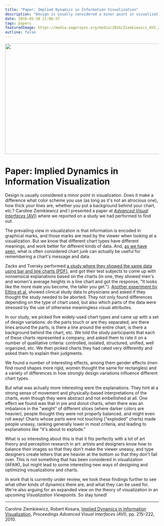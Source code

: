 ```yaml
---
title: "Paper: Implied Dynamics in Information Visualization"
description: "Design is usually considered a minor point in visualization. Does it make a difference what color scheme you use (as long as it's not an atrocious one), how thick your lines are, whether you put a background behind your chart, etc.? Caroline Ziemkiewicz and I presented a paper at Advanced Visual Interfaces (AVI) where we reported on a study we had performed to find out."
date: 2010-05-30 21:06:57
tags: papers
featuredImage: https://media.eagereyes.org/media/2010/Ziemkiewicz_AVI_2010.png
outline: false
---
```


<p align="center"><img src="https://media.eagereyes.org/media/2010/Ziemkiewicz_AVI_2010.png" alt="" width="560" height="362" /></p>

# Paper: Implied Dynamics in Information Visualization

Design is usually considered a minor point in visualization. Does it make a difference what color scheme you use (as long as it's not an atrocious one), how thick your lines are, whether you put a background behind your chart, etc.? Caroline Ziemkiewicz and I presented a paper at <a href="http://www.dis.uniroma1.it/~avi2010/"><em>Advanced Visual Interfaces</em> (AVI)</a> where we reported on a study we had performed to find out.

The prevailing view in visualization is that information is encoded in graphical marks, and those marks are read by the viewer when looking at a visualization. But we know that different chart types have different meanings, and work better for different kinds of data. And, <a href="/criticism/chart-junk-considered-useful-after-all">as we have seen</a>, what is often considered chart junk can actually be useful for remembering a chart's message and data.

Zacks and Tversky performed <a href="http://www-psych.stanford.edu/~bt/diagrams/papers/zackstvbarlinemc.doc.pdf">a study where they showed the same data using bar and line charts (PDF)</a>, and got their test subjects to come up with nonsensical explanations based on the charts (in one, they showed men's and women's average heights in a line chart and got the response, "It looks like the more male you become, the taller you get."). <a href="http://www.bmj.com/content/318/7197/1527.full">Another experiment by Elting et al.</a> showed clinical study data to physicians and asked if they thought the study needed to be aborted. They not only found differences depending on the type of chart used, but also which parts of the data were stressed by the use of otherwise meaningless visual attributes.

In our study, we picked five widely-used chart types and came up with a set of design variations: do the parts touch or are they separated, are there lines around the parts, is there a line around the entire chart, is there a background behind the chart, etc. We told the study participants that each of these charts represented a company, and asked them to rate it on a number of qualitative criteria: controlled, isolated, structured, unified, well organized, etc. We then picked charts they had rated very differently and asked them to explain their judgments.

We found a number of interesting effects, among them gender effects (men find round shapes more rigid, women thought the same for rectangles) and a variety of differences in how strongly design variations influence different chart types.

But what was actually more interesting were the explanations. They hint at a strong sense of movement and physically-based interpretations of the charts, even though they were abstract and not embellished at all. One effect we found was that in pie and donut charts, when there was an imbalance in the "weight" of different slices (where darker colors are heavier), people thought they were not properly balanced, and might even roll away! Charts whose parts were not touching ("exploded" charts) made people uneasy, ranking generally lower in most criteria, and leading to explanations like "it's about to explode."

What is so interesting about this is that it fits perfectly with a lot of art theory and perception research in art: artists and designers know how to balance their images so that they don't make the viewer uneasy, and type designers create letters that are heavier at the bottom so that they don't fall over. This is not something that has been considered in visualization (AFAIK), but might lead to some interesting new ways of designing and optimizing visualizations and charts.

In work that is currently under review, we took these findings further to see what other kinds of dynamics there are, and what they can be used for. We're also arguing for an expanded view on the theory of visualization in an upcoming <em>Visualization Viewpoints</em>. So stay tuned!

<hr />

Caroline Ziemkiewicz, Robert Kosara, <a href="/publications/Ziemkiewicz-AVI-2010">Implied Dynamics in Information Visualization</a>, <em>Proceedings Advanced Visual Interfaces (AVI)</em>, pp. 215–222, 2010.


<PostedBy />


